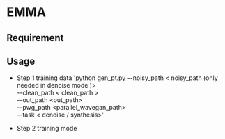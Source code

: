 # EMMA
## Requirement
## Usage

* Step 1 training data
'python gen_pt.py --noisy_path < noisy_path (only needed in denoise mode )> \
--clean_path < clean_path > \
--out_path <out_path> \
--pwg_path <parallel_wavegan_path> \
--task < denoise / synthesis>'

* Step 2 training mode
